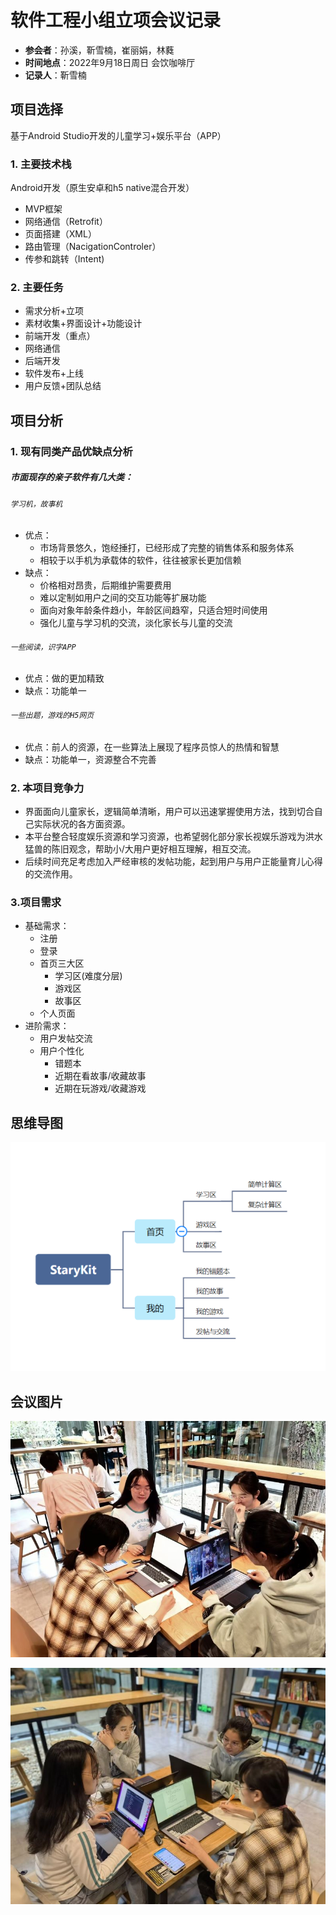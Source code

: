# 软件工程小组立项会议记录
* **参会者**：孙溪，靳雪楠，崔丽娟，林蕤
* **时间地点**：2022年9月18日周日 会饮咖啡厅
* **记录人**：靳雪楠 

## 项目选择
基于Android Studio开发的儿童学习+娱乐平台（APP）
### 1. 主要技术栈
Android开发（原生安卓和h5 native混合开发）
* MVP框架
* 网络通信（Retrofit）
* 页面搭建（XML）
* 路由管理（NacigationControler）
* 传参和跳转（Intent)
### 2. 主要任务
* 需求分析+立项
* 素材收集+界面设计+功能设计
* 前端开发（重点）
* 网络通信
* 后端开发
* 软件发布+上线
* 用户反馈+团队总结

## 项目分析
### 1. 现有同类产品优缺点分析
##### 市面现存的亲子软件有几大类：
###### `学习机，故事机`
* 优点：
	* 市场背景悠久，饱经捶打，已经形成了完整的销售体系和服务体系
	* 相较于以手机为承载体的软件，往往被家长更加信赖
* 缺点：
	* 价格相对昂贵，后期维护需要费用
	* 难以定制如用户之间的交互功能等扩展功能
	* 面向对象年龄条件趋小，年龄区间趋窄，只适合短时间使用
	* 强化儿童与学习机的交流，淡化家长与儿童的交流

###### `一些阅读，识字APP`
* 优点：做的更加精致
* 缺点：功能单一

###### `一些出题，游戏的H5网页`
* 优点：前人的资源，在一些算法上展现了程序员惊人的热情和智慧
* 缺点：功能单一，资源整合不完善

### 2. 本项目竞争力
* 界面面向儿童家长，逻辑简单清晰，用户可以迅速掌握使用方法，找到切合自己实际状况的各方面资源。
* 本平台整合轻度娱乐资源和学习资源，也希望弱化部分家长视娱乐游戏为洪水猛兽的陈旧观念，帮助小/大用户更好相互理解，相互交流。
* 后续时间充足考虑加入严经审核的发帖功能，起到用户与用户正能量育儿心得的交流作用。
### 3.项目需求
* 基础需求：
	* 注册
	* 登录
	* 首页三大区
		* 学习区(难度分层)
		* 游戏区
		* 故事区
	* 个人页面
* 进阶需求：
	* 用户发帖交流
	* 用户个性化
		* 错题本
		* 近期在看故事/收藏故事
		* 近期在玩游戏/收藏游戏

## 思维导图

![mindmap](image/mindmap.png)
## 会议图片
![image1](image/会议记录1.jpg)

![image2](image/会议记录2.jpg)